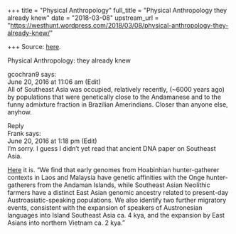 +++
title = "Physical Anthropology"
full_title = "Physical Anthropology they already knew"
date = "2018-03-08"
upstream_url = "https://westhunt.wordpress.com/2018/03/08/physical-anthropology-they-already-knew/"

+++
Source: [here](https://westhunt.wordpress.com/2018/03/08/physical-anthropology-they-already-knew/).

Physical Anthropology: they already knew

gcochran9 says:  
June 20, 2016 at 11:06 am (Edit)  
All of Southeast Asia was occupied, relatively recently, (\~6000 years
ago) by populations that were genetically close to the Andamanese and to
the funny admixture fraction in Brazilian Amerindians. Closer than
anyone else, anyhow.

Reply  
Frank says:  
June 20, 2016 at 1:18 pm (Edit)  
I’m sorry. I guess I didn’t yet read that ancient DNA paper on Southeast
Asia.

[Here](https://www.biorxiv.org/content/early/2018/03/08/278374) it is.
“We find that early genomes from Hoabinhian hunter-gatherer contexts in
Laos and Malaysia have genetic affinities with the Onge hunter-gatherers
from the Andaman Islands, while Southeast Asian Neolithic farmers have a
distinct East Asian genomic ancestry related to present-day
Austroasiatic-speaking populations. We also identify two further
migratory events, consistent with the expansion of speakers of
Austronesian languages into Island Southeast Asia ca. 4 kya, and the
expansion by East Asians into northern Vietnam ca. 2 kya.”

